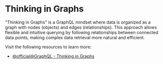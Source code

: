 # Thinking in Graphs

"Thinking in Graphs" is a GraphQL mindset where data is organized as a graph with nodes (objects) and edges (relationships). This approach allows flexible and intuitive querying by following relationships between connected data points, making complex data retrieval more natural and efficient.

Visit the following resources to learn more:

- [@official@GraphQL - Thinking in Graphs](https://graphql.org/learn/thinking-in-graphs/)
